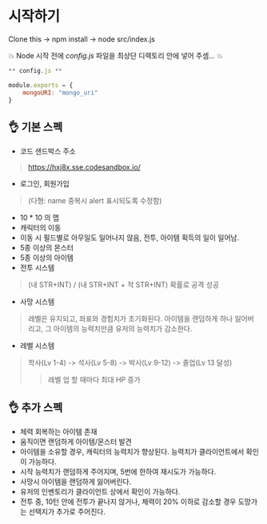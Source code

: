 # 시작하기

Clone this -> npm install -> node src/index.js

:boom: Node 시작 전에 _config.js_ 파일을 최상단 디렉토리 안에 넣어 주셈... :boom:

```javascript
** config.js **

module.exports = {
    mongoURI: "mongo_uri"
}
```

## :ok_hand: 기본 스펙

- 코드 샌드박스 주소
> https://hxj8x.sse.codesandbox.io/
- 로그인, 회원가입
> (다형: name 중복시 alert 표시되도록 수정함)
- 10 * 10 의 맵
- 캐릭터의 이동
- 이동 시 필드별로 아무일도 일어나지 않음, 전투, 아이템 획득의 일이 일어남.
- 5종 이상의 몬스터
- 5종 이상의 아이템 
- 전투 시스템
> (내 STR+INT) / (내 STR+INT + 적 STR+INT) 확률로 공격 성공
- 사망 시스템
> 레벨은 유지되고, 좌표와 경험치가 초기화된다.
> 아이템을 랜덤하게 하나 잃어버리고, 그 아이템의 능력치만큼 유저의 능력치가 감소한다.
- 레벨 시스템
> 학사(Lv 1-4) -> 석사(Lv 5-8) -> 박사(Lv 9-12) -> 졸업(Lv 13 달성)
>> 레벨 업 할 때마다 최대 HP 증가

## :ok_hand: 추가 스펙

- 체력 회복하는 아이템 존재
- 움직이면 랜덤하게 아이템/몬스터 발견  
- 아이템을 소유할 경우, 캐릭터의 능력치가 향상된다. 능력치가 클라이언트에서 확인이 가능하다.
- 시작 능력치가 랜덤하게 주어지며, 5번에 한하여 재시도가 가능하다.
- 사망시 아이템을 랜덤하게 잃어버린다. 
- 유저의 인벤토리가 클라이언트 상에서 확인이 가능하다.
- 전투 중, 10턴 안에 전투가 끝나지 않거나, 체력이 20% 이하로 감소할 경우 도망가는 선택지가 추가로 주어진다.

